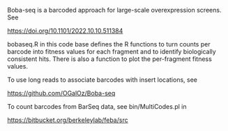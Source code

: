 Boba-seq is a barcoded approach for large-scale overexpression
screens. See

https://doi.org/10.1101/2022.10.10.511384

bobaseq.R in this code base defines the R functions to turn counts per
barcode into fitness values for each fragment and to identify
biologically consistent hits. There is also a function to plot the
per-fragment fitness values.

To use long reads to associate barcodes with insert locations, see

https://github.com/OGalOz/Boba-seq

To count barcodes from BarSeq data, see bin/MultiCodes.pl in

https://bitbucket.org/berkeleylab/feba/src
